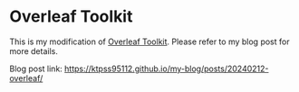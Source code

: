 # Overleaf Toolkit

This is my modification of [Overleaf Toolkit](https://github.com/overleaf/toolkit/tree/master). Please refer to my blog post for more details.

Blog post link: https://ktpss95112.github.io/my-blog/posts/20240212-overleaf/
